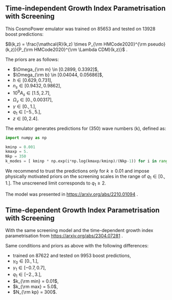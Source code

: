 ## Time-independent Growth Index Parametrisation with Screening

This CosmoPower emulator was trained on 85653 and tested on 13928 boost predictions: 

$B(k,z) = \frac{\mathcal{R}(k,z) \times P_{\rm HMCode2020}^{\rm pseudo}(k,z)}{P_{\rm HMCode2020}^{\rm \Lambda CDM}(k,z)}$ . 

The priors are as follows: 

- $\Omega_{\rm m} \in [0.2899,     0.3392]$,
- $\Omega_{\rm b} \in [0.04044,    0.05686]$,
- $h \in [0.629,      0.731]$,
- $n_s \in [0.9432,0.9862]$,
- $10^{9} A_s \in [1.5,2.7]$,
- $\Omega_\nu \in [0., 0.00317]$,
- $\gamma \in [0., 1.]$,
- $q_1 \in [-5., 5.]$,
- $z\in[0,2.4]$.

The emulator generates predictions for \(350\) wave numbers \(k\), defined as:
```python
import numpy as np 

kminp = 0.001
kmaxp = 5.
Nkp = 350
k_modes = [ kminp * np.exp(i*np.log(kmaxp/kminp)/(Nkp-1)) for i in range(Nkp)]
```

We recommend to trust the predictions only for $k \geq 0.01$ and impose physically motivated priors on the screening scales in the range of $q_1 \in [0., 1.]$. The unscreened limit corresponds to $q_1 \geq 2$.


The model was presented in https://arxiv.org/abs/2210.01094 .


## Time-dependent Growth Index Parametrisation with Screening

With the same screening model and the time-dependent growth index parametrisation from https://arxiv.org/abs/2304.07281 .

Same conditions and priors as above with the following differences:

- trained on 87622 and tested on 9953 boost predictions,
- $\gamma_0 \in [0.,        1.]$,
- $\gamma_1 \in [-0.7,      0.7]$,
- $q_1       \in [-2.,         3.]$,
- $k_{\rm min} = 0.01$,
- $k_{\rm max} = 5.0$,
- $N_{\rm kp} = 300$.
